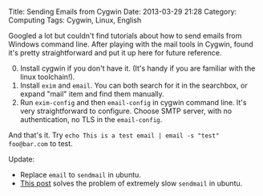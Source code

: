 Title: Sending Emails from Cygwin
Date: 2013-03-29 21:28
Category: Computing
Tags: Cygwin, Linux, English

Googled a lot but couldn't find tutorials about how to send emails from Windows command line. After playing with the mail tools in Cygwin, found it's pretty straightforward and put it up here for future reference.

0. Install cygwin if you don't have it. (It's handy if you are familiar with the linux toolchain!). 
1. Install `exim` and `email`. You can both search for it in the searchbox, or expand "mail" item and find them manually.
2. Run `exim-config` and then `email-config` in cygwin command line. It's very straightforward to configure. Choose SMTP server, with no authentication, no TLS in the `email-config`.

And that's it. Try `echo This is a test email | email -s "test" foo@bar.com` to test.

Update: 

* Replace `email` to `sendmail` in ubuntu.
* [This post](http://collinhenderson.com/post/48046976172/a-fix-for-slow-sendmail-on-ubuntu) solves the problem of extremely slow `sendmail` in ubuntu.
